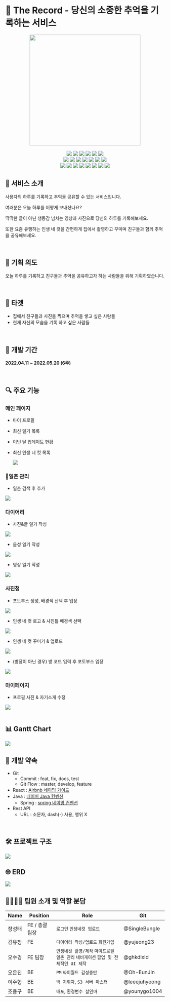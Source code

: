 # 🎥 The Record - 당신의 소중한 추억을 기록하는 서비스

<div align="center">
<div>
<img src="./assets/TheRecord.png" width="350px">
</div>
<br/>
<img src="https://img.shields.io/static/v1?label=Java&message=open-jdk-8&color=ffffff&logo=java"/>
<img src="https://img.shields.io/static/v1?label=Spring%20Boot&message=2.5.12&color=ffffff&logo=springBoot&logoColor=white"/>
<img src="https://img.shields.io/badge/Swagger-3.0.0-green?logo=Swagger&logoColor=white"/>
<img src="https://img.shields.io/badge/JPA-59666C?style=flat&logo=Hibernate&logoColor=white"/>
<img src="https://img.shields.io/badge/Spring%20Security-6DB33F?style=flat&logo=Spring%20Security&logoColor=white"/>
<img src="https://img.shields.io/badge/MySQL-8.0.28-4479A1?style=flat&logo=MySQL&logoColor=white"/> <br/>
<img src="https://img.shields.io/badge/React-18.0.0-4FC08D?style=flat&logo=React&logoColor=white"/>
<img src="https://img.shields.io/badge/Redux-4.2.0-764ABC?style=flat&logo=Redux&logoColor=white"/>
<img src="https://img.shields.io/badge/ReduxSaga-1.1.3-999999?style=flat&logo=Redux-Saga&logoColor=white"/>
<img src="https://img.shields.io/badge/HTML5-E34F26?style=flat&logo=HTML5&logoColor=white"/>
<img src="https://img.shields.io/badge/CSS3-1572B6?style=flat&logo=CSS3&logoColor=white"/>
<img src="https://img.shields.io/badge/JavaScript-ES6-F7DF1E?style=flat&logo=JavaScript&logoColor=white">
<img src=https://img.shields.io/badge/WebRTC-333333?style=flat&logo=WebRTC&logoColor=white><br/>
<img src="https://img.shields.io/badge/NGINX-009639?style=flat&logo=NGINX&logoColor=white"/>
<img src="https://img.shields.io/static/v1?label=aws&message=EC2&color=ffffff&logo=amazonaws">
<img src="https://img.shields.io/static/v1?label=aws&message=S3&color=ffffff&logo=amazons3&logoColor=white">
<img src="https://img.shields.io/badge/Ubuntu-20.04.3%20LTS-E95420?style=flat&logo=Ubuntu&logoColor=white"/>
<img src="https://img.shields.io/badge/MatterMost-295092?style=flat&logo=MatterMost&logoColor=white"/>
<img src="https://img.shields.io/badge/GitLab-FCA121?style=flat&logo=GitLab&logoColor=white"/>
<img src="https://img.shields.io/badge/Jira-0052CC?style=flat&logo=Jira%20Software&logoColor=white"/>
<img src="https://img.shields.io/badge/Notion-000000?style=flat&logo=Notion&logoColor=white"/> 
</div>



## 📜 서비스 소개

사용자의 하루를 기록하고 추억을 공유할 수 있는 서비스입니다.

여러분은 오늘 하루를 어떻게 보내셨나요? 

딱딱한 글이 아닌 생동감 넘치는 영상과 사진으로 당신의 하루를 기록해보세요.

또한 요즘 유행하는 인생 네 컷을 간편하게 집에서 촬영하고 꾸미며 친구들과 함께 추억을 공유해보세요.

<br/>



## 📝 기획 의도

오늘 하루를 기록하고 친구들과 추억을 공유하고자 하는 사람들을 위해 기획하였습니다.

<br/>



## 🎯 타겟

- 집에서 친구들과 사진을 찍으며 추억을 쌓고 싶은 사람들
- 현재 자신의 모습을 기록 하고 싶은 사람들

<br/>

## 📅 개발 기간

**2022.04.11 ~ 2022.05.20 (6주)**

<br/>



## 🔍 주요 기능

### 메인 페이지

- 마이 프로필

- 최신 일기 목록

- 이번 달 업데이트 현황

- 최신 인생 네 컷 목록

  <img src="./assets/MainPage.png"/> 

### 🌟일촌 관리

- 일촌 검색 후 추가
<img src="./assets/illChon.gif"/>  

<br/>



### 다이어리

- 사진&글 일기 작성  
<img src="./assets/PhotoDiary.gif"/> 
<br/>  

- 음성 일기 작성 
<img src="./assets/SpeechDiary.gif"/> 
<br/>  

- 영상 일기 작성  
<img src="./assets/VideoDiary.gif"/>  

<br/>

### 사진첩

- 포토부스 생성, 배경색 선택 후 입장
<img src="./assets/fphoto_pub_01.gif"/>
<br/>

- 인생 네 컷 로고 & 사진틀 배경색 선택
<img src="./assets/fphoto_pub_02.gif"/>
<br/>

- 인생 네 컷 꾸미기 & 업로드
<img src="./assets/fphoto_pub_03.gif"/>
<br/>

- (방장이 아닌 경우) 방 코드 입력 후 포토부스 입장
<img src="./assets/fphoto_user.gif"/>

<br/>

### 마이페이지

- 프로필 사진 & 자기소개 수정
<img src="./assets/ProfileFix.gif"/> 
<br/>

<br/>



## 📊 Gantt Chart

<img src="./assets/GanttChart.png">

<br/>



## 📌 개발 약속

- Git
  - Commit : feat, fix, docs, test
  - Git Flow : master, develop, feature
- React : [Airbnb 네이밍 가이드](https://github.com/apple77y/javascript/tree/master/react#%EB%AA%85%EB%AA%85%EA%B7%9C%EC%B9%99)
- Java : [네이버 Java 컨벤션](https://naver.github.io/hackday-conventions-java/)
  - Spring : [spring 네이밍 컨벤션](https://cocobi.tistory.com/27)
- Rest API
  - URL : 소문자, dash(-) 사용, 행위 X

<br/>

## 🛠️ 프로젝트 구조

<img src="./assets/pjtStruct.png">

<br/>

## 🌐 ERD

<img src="./assets/erd.png">

<br/>



## 👨‍👨‍👧‍👦 팀원 소개 및 역할 분담

| Name   | Position       | Role                                                         | Git           |
| ------ | -------------- | ------------------------------------------------------------ | ------------- |
| 장성태 | FE / 총괄 팀장 | `로그인` `인생네컷 업로드`                                   | @SingleBungIe |
| 김유정 | FE             | `다이어리 작성/업로드`  `회원가입`                           | @yujeong23    |
| 오수경 | FE 팀장        | `인생네컷 촬영/제작`  `마이프로필` `일촌 관리` `네비게이션` `팝업 및 전체적인 UI 제작` | @ghkdlxld     |
| 오은진 | BE             | `PM` `싸이월드 감성충만`                                     | @Oh-EunJin    |
| 이주형 | BE             | `백 지휘자`, `S3 서버 마스터`                                | @leeejuhyeong |
| 조용구 | BE             | `배포`, `환경변수 살인마`                                    | @younygo1004  |
